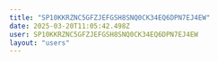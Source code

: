 ```yaml
---
title: "SP10KKRZNC5GFZJEFGSH8SNQ0CK34EQ6DPN7EJ4EW"
date: 2025-03-20T11:05:42.498Z
user: SP10KKRZNC5GFZJEFGSH8SNQ0CK34EQ6DPN7EJ4EW
layout: "users"
---
```

    